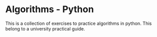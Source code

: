 # Algorithms - Python

This is a collection of exercises to practice algorithms in python.
This belong to a university practical guide.
